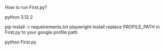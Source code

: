 How to run First.py?

python 3.12.2

pip install -r requeirements.txt
playwright install
replace PROFILE_PATH in First.py to your google profile path


python First.py